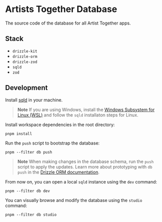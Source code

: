 # Artists Together Database

The source code of the database for all Artist Together apps.

## Stack

- `drizzle-kit`
- `drizzle-orm`
- `drizzle-zod`
- `sqld`
- `zod`

## Development

Install [sqld](https://github.com/libsql/sqld/blob/main/docs/BUILD-RUN.md) in your machine.

> **Note** 
> If you are using Windows, install the [Windows Subsystem for Linux (WSL)](https://learn.microsoft.com/en-us/windows/wsl/install) and follow the `sqld` installaton steps for Linux.

Install workspace dependencies in the root directory:

```shell
pnpm install
```

Run the `push` script to bootstrap the database:

```shell
pnpm --filter db push
```

> **Note**
> When making changes in the database schema, run the `push` script to apply the updates. Learn more about prototyping with `db push` in the [Drizzle ORM documentation](https://orm.drizzle.team/kit-docs/overview#prototyping-with-db-push).

From now on, you can open a local `sqld` instance using the `dev` command:

```shell
pnpm --filter db dev
```

You can visually browse and modify the database using the `studio` command:

```shell
pnpm --filter db studio
```
